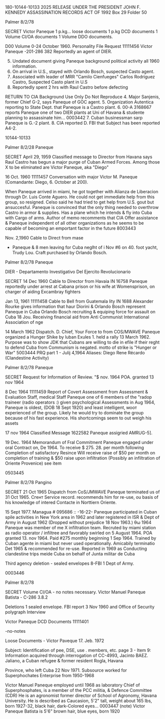 180-10144-10133 2025 RELEASE UNDER THE PRESIDENT JOHN F. KENNEDY ASSASSINATION RECORDS ACT OF 1992
Box 29
Folder 50

Palmer
8/2/78

SECRET
Victor Paneque
1 p.kg... loose documents
1 p.kg DCD documents
1 Volume CI/OA documents
1 Volume DDO documents.

D00 Volume
0-24 October 1960.
Personality File Request 11111456
Victor Paneque -201-286 382
Reportedly an agent of DIER.

5. Undated document giving Paneque background political activity all 1960 information.
1. On arrival in U.S., stayed with Orlando Bosch, suspected Casto agent.
2. Associated with leader of MRR "Camilo Cienfueges" Carlos Rodriguez Castro, Suspected Casto plant in U.S
3. Reportedly spent 2 hrs with Raul Castro before defecting

RETURN TO CIA
Background Use Only
Do Not Reproduce
4. Major Sanjenis, former Chief G-2, says Paneque of GOC agent.
5. Organization Autentica reporting to State Dept. that Paneque is a Castro plant.
6. 00-A 3168667 reports Paneque one of two DIER plants at Uni of Havana & studente planning to assassinate him... 0003442
7. Cuban businessman sarp Paneque is G.-2 plant.
8. CIA reported D. FBI that Subject has been reported A4-2.

10144-10133

Palmer
8/2/28
Paneque

SECRET
April 29, 1959 Classified message to Director from
Havana says Raul Castro has begun a major
purge of Cuban Armed Forces. Among those
X to be eliminated are Victor Paneque, aka "Diego"

16 Oct. 1960 11111457
Conversation with major Victor M. Paneque (Comandante: Diego, 6. October at 200).

When Paneque arrived in miami, he got together with Alianza de Liberacion through Dr. Luis Conte Aguero. He could not get immediate help from this group, so resigned. Celso said he had tried to get help from U.S. gout but ansuccesful.
Paneque is convinced that the only thing needed to overthrow Castro in armor & supplies. Has a plane which he intends & fly into Cuba with Cargo of arms.
Author of memo recomments that CIA Offer assistance & Paneque independent of all other organizations as he seems to be capable of becoming an emportant factor in the future 8003443

Nov. 2,1960 Cable to Direct from mase
* Paneque & 8 men leaving for Cuba neglht of i Nov
#6 on 40. foot yacht, Trudy Lou. Craft purchased by Orlando Bosch.

Palmer
8/2/78
Paneque

DIER - Departamento Investigativo
Del Ejercito Revolucionario

SECRET
14 Dec 1960
Cable to Director from Havaia IN 16758
Paneque reportedly under arrest at Cabana prison or his wife at Womensprison, on charger of aiding Excambray fighters

Jan 13, 1961 11111458
Cable to Bell from Guatemala lity IN 1688
Alexander Rourke gives information that haur Diorini & Orlando Bosch represent Paneque in Cuba
Orlando Bosch recruiting & equiping force for assault on Cuba 18 Jou. Receiving financial aid from Anti Communist International Association of nge

14 March 1962
Dispatch. D. Chief, Your Force to from COS/MWAVE
Paneque organized a Hunger Shike by luban
Exules 1. held a rally 13 March 1962. Purpose was
to show JDK that Cubans are willing to die in efile if their reght to defend Cuba from
Communism is negated. motto of strike is "Hunger or War"
5003444
PRQ part 1 - Julij 4,1964
Aliases: Diego Rene Récardo (Clandestine Activity)

Palmer
8/2/78
Paneque

SECRET
Request for Information of Review. "$ nov. 1964
POA. granted 13 nov 1964

8 Dec 1964 11111459
Report of Covert Assessment
from Assessment & Evaluation Staff, medical Staff
Paneque one of 6 members of the "radop traineer (radio operators :) given psychological Assessments in Aug 1964, Paneque is oldest, (DOB 18 Sept 1920) and least intelligent, моот experienced of the group. Likely he would try to dominate the group because of his fast experience. His shortcomings seem to out weigh his assets

17 nov 1964 Classified Message 1622582
Paneque assigried AMRUG-5].

19 Dec. 1964
Memorandum of Fral Commitment
Paneque engaged under oral Contract on, De 1964.
To receive $ 275. 28. per month following Completion of satisfactory Resince Will receive raise of $50 per month on completion of training & $50 raise upon infiltration
(Possibly an infiltration of Oriente Provenice) see item

0503445

Palmer
8/2/78
Pangino

SECRET
21 Oct 1965
Dispatch from CoS/JMWAVE
Paneque terminated us of 31 Oct 1965. Сгент Service record. recommends him for re-use, ou basis of his knowledge of intered Contacte in Norttiern Oriente.

15 Sept 1977. Managua # 095686
:: -16-22-
Paneque participated in Cuban spile activities in New York area in 1962 and later registered in ISR & Dept of Army in August 1962 (Dropped without prejudice 18 Nov 1963.) θω 1964 Paneque was member of me
X infiltration team. Recruted by miami station as radio operator / infiltree and favorably swirled on 5 August 1964. POA granted
13. nov 1964. Paid #275 monthly beginning 1 Sep 1964. Trained by Cuban agente in miami but never used operationally. Amicabily terminatio Det 1965 & recommended for re-use. Reported in 1969 as Conducting clandestine trips meide Cuba on behalf of Junta militar de Cuba

Third agency deletion - sealed envelopes
8-FBI 1 Dept of Army.

0003446

Palmer 8/2/78

SECRET
Volume CI/OA - no notes necessary.
Victor Manuel Paneque Batista - C-286 3.8.2

Deletions 1 sealed envelope.
FBI report 3 Nov 1960 and Office of Security
polygraph Interview

Victor Paneque
DCD Documents
11111401

-no-notes

Loose Documents - Victor Paveque
17. Jeb. 1972

Subject: Identification of pee, DSE, use . members, etc. page 3 - Item 9: Information acquired through interrogation of CC-4993, Jacinto BAEZ. Jaliano, a Cuban refugee & former resident Rogla, Havana

Province, who left Cuba 22 Nov 1971. Subsource worked for Superphochates Enterprise from 1950-1968

Victor Manuel Paneque employed until 1968 as laboratory Chief of Superphosphates, is a member of the PCC militia, & Defence Committee (CDR) He is an agronomist former director of School of Agronomy, Havana University. He is described as
Caucasion, 5'2" tall, weight about 165 lbs, born 1927-32, black hair, dark-Colored eyes...
0003447
(note) Victor Paneque Batista is 5'6" brown hair, blue eyes, born 1920
